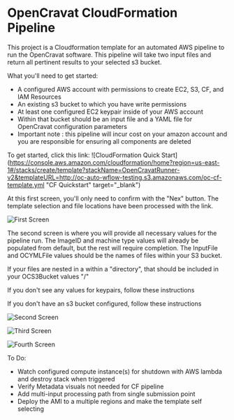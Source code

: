 # OpenCravat CloudFormation Pipeline
This project is a Cloudformation template for an automated AWS pipeline to run the OpenCravat software. This pipeline will take two input files and return all pertinent results to your selected s3 bucket.

What you'll need to get started:
- A configured AWS account with permissions to create EC2, S3, CF, and IAM Resources
- An existing s3 bucket to which you have write permissions
- At least one configured EC2 keypair inside of your AWS account
- Within that bucket should be an input file and a YAML file for OpenCravat configuration parameters
- Important note : this pipeline will incur cost on your amazon account and you are responsible for ensuring all components are deleted

To get started, click this link: ![CloudFormation Quick Start](https://console.aws.amazon.com/cloudformation/home?region=us-east-1#/stacks/create/template?stackName=OpenCravatRunner-v2&templateURL=http://oc-auto-wflow-testing.s3.amazonaws.com/oc-cf-template.yml "CF Quickstart" target="_blank")

At this first screen, you'll only need to confirm with the "Nex" button. The template selection and file locations have been processed with the link.

![First Screen](https://github.com/hynesgra/OC-cloudform/blob/master/images/First-Screen.png)

The second screen is where you will provide all necessary values for the pipeline run. The ImageID and machine type values will already be populated from default, but the rest will require completion. The InputFile and OCYMLFile values should be the names of files within your S3 bucket. 

If your files are nested in a within a "directory", that should be included in your OCS3Bucket values  "<bucket-name>/<folder-name>" 

If you don't see any values for keypairs, follow these instructions <insert link>

If you don't have an s3 bucket configured, follow these instructions <inssert link>



![Second Screen](https://github.com/hynesgra/OC-cloudform/blob/master/images/SecondScreen.png)

![Third Screen](https://github.com/hynesgra/OC-cloudform/blob/master/images/ThirdScreen.png)

![Fourth Screen](https://github.com/hynesgra/OC-cloudform/blob/master/images/FourthScreen.png)

To Do:
- Watch configured compute instance(s) for shutdown with AWS lambda and destroy stack when triggered
- Verify Metadata visuals not needed for CF pipeline
- Add multi-input processing path from single submission point
- Deploy the AMI to a multiple regions and make the template self selecting